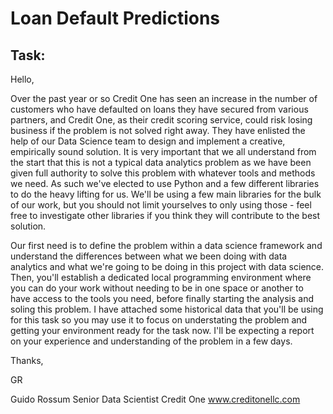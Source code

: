 # Loan Default Predictions

## Task: 

Hello,
 
Over the past year or so Credit One has seen an increase in the number of customers who have defaulted on loans they have secured from various partners, and Credit One, as their credit scoring service, could risk losing business if the problem is not solved right away. They have enlisted the help of our Data Science team to design and implement a creative, empirically sound solution. It is very important that we all understand from the start that this is not a typical data analytics problem as we have been given full authority to solve this problem with whatever tools and methods we need. As such we've elected to use Python and a few different libraries to do the heavy lifting for us. We'll be using a few main libraries for the bulk of our work, but you should not limit yourselves to only using those - feel free to investigate other libraries if you think they will contribute to the best solution. 
 
Our first need is to define the problem within a data science framework and understand the differences between what we been doing with data analytics and what we're going to be doing in this project with data science. Then, you'll establish a dedicated local programming environment where you can do your work without needing to be in one space or another to have access to the tools you need, before finally starting the analysis and soling this problem. I have attached some historical data that you'll be using for this task so you may use it to focus on understating the problem and getting your environment ready for the task now. I'll be expecting a report on your experience and understanding of the problem in a few days.
 
Thanks,
 
GR
 
Guido Rossum
Senior Data Scientist
Credit One
www.creditonellc.com
 
